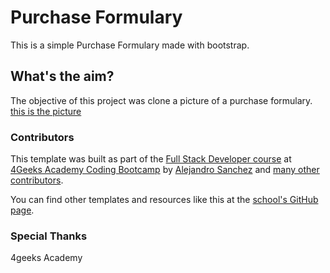 # Purchase Formulary

This is a simple Purchase Formulary made with bootstrap.

## What's the aim?

The objective of this project was clone a picture of a purchase formulary. [this is the picture](https://raw.githubusercontent.com/breatheco-de/exercise-html5-form/master/preview.png)

### Contributors

This template was built as part of the [Full Stack Developer course](https://4geeksacademy.com/us/coding-bootcamps/part-time-full-stack-developer) at [4Geeks Academy Coding Bootcamp](https://4geeksacademy.com/us/coding-bootcamp) by [Alejandro Sanchez](https://twitter.com/alesanchezr) and [many other contributors](https://github.com/4GeeksAcademy/html-hello/graphs/contributors).

You can find other templates and resources like this at the [school's GitHub page](https://github.com/4geeksacademy/).

### Special Thanks

4geeks Academy
